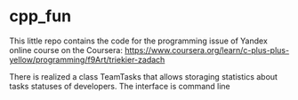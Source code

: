 # cpp_fun

This little repo contains the code for the programming issue of Yandex online course on the Coursera:
https://www.coursera.org/learn/c-plus-plus-yellow/programming/f9Art/triekier-zadach

There is realized a class TeamTasks that allows storaging statistics about tasks statuses of developers. 
The interface is command line 
